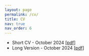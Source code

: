 ```yaml
---
layout: page
permalink: /cv/
title: CV
nav: true
nav_order: 6
---
```


- Short CV - October 2024 [[pdf](/path/to/your/short_cv.pdf)]
- Long Version - October 2024 [[pdf](/path/to/your/long_cv.pdf)]
